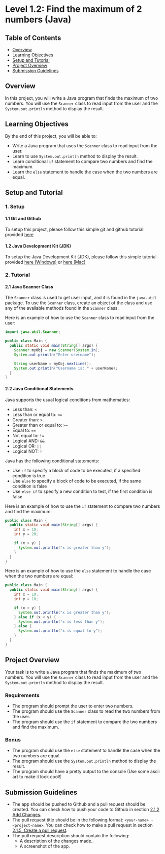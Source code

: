 
# Level 1.2: Find the maximum of 2 numbers (Java)

## Table of Contents

- [Overview](#overview)
- [Learning Objectives](#learning-objectives)
- [Setup and Tutorial](#setup-and-tutorial)
- [Project Overview](#project-overview)
- [Submission Guidelines](#submission-guidelines)

## Overview

In this project, you will write a Java program that finds the maximum of two numbers. You will use the `Scanner` class to read input from the user and the `System.out.println` method to display the result.

## Learning Objectives

By the end of this project, you will be able to:

- Write a Java program that uses the `Scanner` class to read input from the user.
- Learn to use `System.out.println` method to display the result.
- Learn conditional `if` statement to compare two numbers and find the maximum.
- Learn the `else` statement to handle the case when the two numbers are equal.

## Setup and Tutorial

### 1. Setup

#### 1.1 Git and Github

To setup this project, please follow this simple git and github tutorial provided [here](https://github.com/Programming-Club-IAU/git-and-github)

#### 1.2 Java Development Kit (JDK)

To setup the Java Development Kit (JDK), please follow this simple tutorial provided [here (Windows)](https://github.com/pbelathur/setup-jde-using-chocolatey) or [here (Mac)](https://devqa.io/brew-install-java/)

### 2. Tutorial

#### 2.1 Java Scanner Class

The `Scanner` class is used to get user input, and it is found in the `java.util` package. To use the `Scanner` class, create an object of the class and use any of the available methods found in the `Scanner` class.

Here is an example of how to use the `Scanner` class to read input from the user:

```java
import java.util.Scanner;

public class Main {
  public static void main(String[] args) {
    Scanner myObj = new Scanner(System.in);
    System.out.println("Enter username");

    String userName = myObj.nextLine();
    System.out.println("Username is: " + userName);
  }
}
```

#### 2.2 Java Conditional Statements

Java supports the usual logical conditions from mathematics:

- Less than: `<`
- Less than or equal to: `<=`
- Greater than: `>`
- Greater than or equal to: `>=`
- Equal to: `==`
- Not equal to: `!=`
- Logical AND: `&&`
- Logical OR: `||`
- Logical NOT: `!`

Java has the following conditional statements:

- Use `if` to specify a block of code to be executed, if a specified condition is true
- Use `else` to specify a block of code to be executed, if the same condition is false
- Use `else if` to specify a new condition to test, if the first condition is false

Here is an example of how to use the `if` statement to compare two numbers and find the maximum:

```java
public class Main {
  public static void main(String[] args) {
    int x = 10;
    int y = 20;

    if (x > y) {
      System.out.println("x is greater than y");
    }
  }
}
```

Here is an example of how to use the `else` statement to handle the case when the two numbers are equal:

```java
public class Main {
  public static void main(String[] args) {
    int x = 10;
    int y = 10;

    if (x > y) {
      System.out.println("x is greater than y");
    } else if (x < y) {
      System.out.println("x is less than y");
    } else {
      System.out.println("x is equal to y");
    }
  }
}
```

## Project Overview

Your task is to write a Java program that finds the maximum of two numbers. You will use the `Scanner` class to read input from the user and the `System.out.println` method to display the result.

### Requirements

- The program should prompt the user to enter two numbers.
- The program should use the `Scanner` class to read the two numbers from the user.
- The program should use the `if` statement to compare the two numbers and find the maximum.

### Bonus

- The program should use the `else` statement to handle the case when the two numbers are equal.
- The program should use the `System.out.println` method to display the result.
- The program should have a pretty output to the console (Use some ascii art to make it look cool!)

## Submission Guidelines

- The app should be pushed to Github and a pull request should be created. You can check how to push your code to Github in section [2.1.2 Add Changes](https://github.com/Programming-Club-IAU/git-and-github#212-add-changes).
- The pull request title should be in the following format: `<your-name> - <project-name>`. You can check how to make a pull request in section [2.1.5. Create a pull request](ttps://github.com/Programming-Club-IAU/git-and-github#215-create-a-pull-request).
- The pull request description should contain the following:
  - A description of the changes made..
  - A screenshot of the app.
